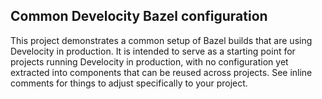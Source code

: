 ## Common Develocity Bazel configuration

This project demonstrates a common setup of Bazel builds that are using Develocity in production. It is intended to serve as a starting point for projects running Develocity in production, with no configuration yet extracted into components that can be reused across projects. See inline comments for things to adjust specifically to your project.
